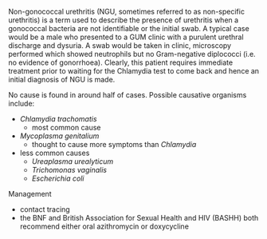 Non\-gonococcal urethritis (NGU, sometimes referred to as non\-specific urethritis) is a term used to describe the presence of urethritis when a gonococcal bacteria are not identifiable or the initial swab. A typical case would be a male who presented to a GUM clinic with a purulent urethral discharge and dysuria. A swab would be taken in clinic, microscopy performed which showed neutrophils but no Gram\-negative diplococci (i.e. no evidence of gonorrhoea). Clearly, this patient requires immediate treatment prior to waiting for the Chlamydia test to come back and hence an initial diagnosis of NGU is made.  
  
No cause is found in around half of cases. Possible causative organisms include:  
* *Chlamydia trachomatis*
	+ most common cause
* *Mycoplasma genitalium*
	+ thought to cause more symptoms than *Chlamydia*
* less common causes
	+ *Ureaplasma urealyticum*
	+ *Trichomonas vaginalis*
	+ *Escherichia coli*

  
Management  
* contact tracing
* the BNF and British Association for Sexual Health and HIV (BASHH) both recommend either oral azithromycin or doxycycline
